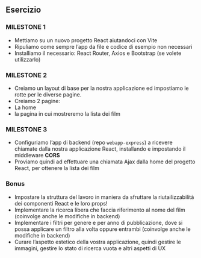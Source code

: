 ## Esercizio

 ### MILESTONE 1
 - Mettiamo su un nuovo progetto React aiutandoci con Vite
 - Ripuliamo come sempre l’app da file e codice di esempio non necessari
 - Installiamo il necessario: React Router, Axios e Bootstrap (se volete utilizzarlo)

 ### MILESTONE 2
 - Creiamo un layout di base per la nostra applicazione ed impostiamo le rotte per le diverse pagine.
 - Creiamo 2 pagine:
 - La home
 - la pagina in cui mostreremo la lista dei film

 ### MILESTONE 3
 - Configuriamo l’app di backend (repo `webapp-express`) a ricevere chiamate dalla nostra applicazione React, installando e impostando il middleware **CORS**
 - Proviamo quindi ad effettuare una chiamata Ajax dalla home del progetto React, per ottenere la lista dei film

 ### Bonus
 - Impostare la struttura del lavoro in maniera da sfruttare la riutailizzabilità dei componenti React e le loro props!
 - Implementare la ricerca libera che faccia riferimento al nome del film (coinvolge anche le modifiche in backend)
 - Implementare i filtri per genere e per anno di pubblicazione, dove si possa applicare un filtro alla volta oppure entrambi (coinvolge anche le modifiche in backend)
 - Curare l’aspetto estetico della vostra applicazione, quindi gestire le immagini, gestire lo stato di ricerca vuota e altri aspetti di UX
